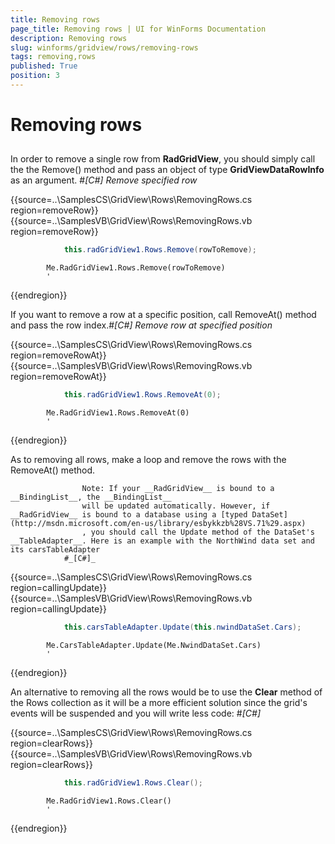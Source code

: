 ```yaml
---
title: Removing rows
page_title: Removing rows | UI for WinForms Documentation
description: Removing rows
slug: winforms/gridview/rows/removing-rows
tags: removing,rows
published: True
position: 3
---
```


# Removing rows



## 

In order to remove a single row from __RadGridView__, you should simply call the the Remove() method and pass an object of type __GridViewDataRowInfo__ as an argument.
				#_[C#] Remove specified row_

	



{{source=..\SamplesCS\GridView\Rows\RemovingRows.cs region=removeRow}} 
{{source=..\SamplesVB\GridView\Rows\RemovingRows.vb region=removeRow}} 

````C#
            this.radGridView1.Rows.Remove(rowToRemove);
````
````VB.NET
        Me.RadGridView1.Rows.Remove(rowToRemove)
        '
````

{{endregion}} 




If you want to remove a row at a specific position, call RemoveAt() method and pass the row index.#_[C#] Remove row at specified position_

	



{{source=..\SamplesCS\GridView\Rows\RemovingRows.cs region=removeRowAt}} 
{{source=..\SamplesVB\GridView\Rows\RemovingRows.vb region=removeRowAt}} 

````C#
            this.radGridView1.Rows.RemoveAt(0);
````
````VB.NET
        Me.RadGridView1.Rows.RemoveAt(0)
        '
````

{{endregion}} 




As to removing all rows, make a loop and remove the rows with the RemoveAt() method.

					Note: If your __RadGridView__ is bound to a __BindingList__, the __BindingList__
					will be updated automatically. However, if __RadGridView__ is bound to a database using a [typed DataSet](http://msdn.microsoft.com/en-us/library/esbykkzb%28VS.71%29.aspx)
					, you should call the Update method of the DataSet's __TableAdapter__. Here is an example with the NorthWind data set and its carsTableAdapter
				#_[C#]_

	



{{source=..\SamplesCS\GridView\Rows\RemovingRows.cs region=callingUpdate}} 
{{source=..\SamplesVB\GridView\Rows\RemovingRows.vb region=callingUpdate}} 

````C#
            this.carsTableAdapter.Update(this.nwindDataSet.Cars);
````
````VB.NET
        Me.CarsTableAdapter.Update(Me.NwindDataSet.Cars)
        '
````

{{endregion}} 




An alternative to removing all the rows would be to use the __Clear__ method of the Rows collection as it will be a more efficient solution
					since the grid's events will be suspended and you will write less code:
				#_[C#]_

	



{{source=..\SamplesCS\GridView\Rows\RemovingRows.cs region=clearRows}} 
{{source=..\SamplesVB\GridView\Rows\RemovingRows.vb region=clearRows}} 

````C#
            this.radGridView1.Rows.Clear();
````
````VB.NET
        Me.RadGridView1.Rows.Clear()
        '
````

{{endregion}} 



